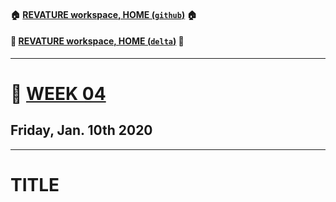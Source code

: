 #### :house: [REVATURE workspace, HOME (`github`)](https://github.com/joedonline/REVATURE__workspace)  :house:
#### :house_with_garden: [REVATURE workspace, HOME (`delta`)](https://github.com/deltachannel/REVATURE__workspace) :house_with_garden:
---
# :calendar: [WEEK 04](https://github.com/joedonline/REVATURE__workspace/tree/master/WEEK__04)
## Friday, Jan. 10th 2020

---
# TITLE
